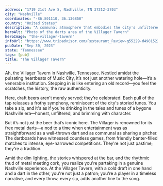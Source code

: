 ```yaml
---
address: "1719 21st Ave S, Nashville, TN 37212-3703"
city: "Nashville"
coordinates: "-86.801110, 36.136850"
country: "United States"
description: "A communal atmosphere that embodies the city's unfiltered character"
heroAlt: "Photo of the darts area of the Villager Tavern"
heroImage: "the-villager-tavern"
infoUrl: "https://www.tripadvisor.com/Restaurant_Review-g55229-d4981522-Reviews-The_Villager_Tavern-Nashville_Davidson_County_Tennessee.html"
pubDate: "Sep 30, 2023"
state: "Tennessee"
tags: [pub]
title: "The Villager Tavern"
---
```


Ah, the Villager Tavern in Nashville, Tennessee. Nestled amidst the pulsating heartbeats of Music City, it’s not just another watering hole—it’s a venerable institution. Stepping in is like entering an old record—you feel the scratches, the history, the raw authenticity.

Here, draft beers aren't merely served; they’re celebrated. Each pull of the tap releases a frothy symphony, reminiscent of the city's storied tunes. You take a sip, and it's as if you're drinking in the tales and tunes of a bygone Nashville era—honest, unfiltered, and brimming with character.

But it’s not just the beer that’s iconic here. The Villager is renowned for its free metal darts—a nod to a time when entertainment was as straightforward as a well-thrown dart and as communal as sharing a pitcher. The dartboards have witnessed countless games, from friendly banter-filled matches to intense, eye-narrowed competitions. They're not just pastime; they're a tradition.

Amid the dim lighting, the stories whispered at the bar, and the rhythmic thud of metal meeting cork, you realize you're partaking in a genuine Nashville experience. At the Villager Tavern, with a cold draft in one hand and a dart in the other, you're not just a patron; you're a player in a timeless narrative, and every throw, every sip, adds another line to the song.
